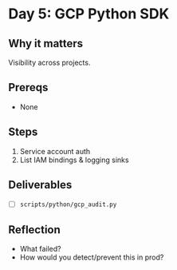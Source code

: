 # Day 5: GCP Python SDK

## Why it matters
Visibility across projects.

## Prereqs
- None

## Steps
1. Service account auth
2. List IAM bindings & logging sinks

## Deliverables
- [ ] `scripts/python/gcp_audit.py`

## Reflection
- What failed?
- How would you detect/prevent this in prod?
